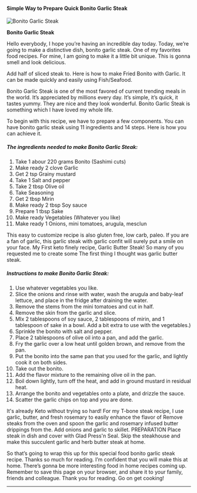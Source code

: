             

#### Simple Way to Prepare Quick Bonito Garlic Steak

![Bonito Garlic Steak](https://img-global.cpcdn.com/recipes/6644493244694528/751x532cq70/bonito-garlic-steak-recipe-main-photo.jpg)

**Bonito Garlic Steak**

Hello everybody, I hope you’re having an incredible day today. Today, we’re going to make a distinctive dish, bonito garlic steak. One of my favorites food recipes. For mine, I am going to make it a little bit unique. This is gonna smell and look delicious.

Add half of sliced steak to. Here is how to make Fried Bonito with Garlic. It can be made quickly and easily using Fish/Seafood.

Bonito Garlic Steak is one of the most favored of current trending meals in the world. It’s appreciated by millions every day. It’s simple, it’s quick, it tastes yummy. They are nice and they look wonderful. Bonito Garlic Steak is something which I have loved my whole life.

To begin with this recipe, we have to prepare a few components. You can have bonito garlic steak using 11 ingredients and 14 steps. Here is how you can achieve it.

##### The ingredients needed to make Bonito Garlic Steak:

1.  Take 1 abour 220 grams Bonito (Sashimi cuts)
2.  Make ready 2 clove Garlic
3.  Get 2 tsp Grainy mustard
4.  Take 1 Salt and pepper
5.  Take 2 tbsp Olive oil
6.  Take Seasoning
7.  Get 2 tbsp Mirin
8.  Make ready 2 tbsp Soy sauce
9.  Prepare 1 tbsp Sake
10.  Make ready Vegetables (Whatever you like)
11.  Make ready 1 Onions, mini tomatoes, arugula, mesclun

This easy to customize recipe is also gluten free, low carb, paleo. If you are a fan of garlic, this garlic steak with garlic confit will surely put a smile on your face. My First keto finely recipe, Garlic Butter Steak! So many of you requested me to create some The first thing I thought was garlic butter steak.

##### Instructions to make Bonito Garlic Steak:

1.  Use whatever vegetables you like.
2.  Slice the onions and rinse with water, wash the arugula and baby-leaf lettuce, and place in the fridge after draining the water.
3.  Remove the stems from the mini tomatoes and cut in half.
4.  Remove the skin from the garlic and slice.
5.  MIx 2 tablespoons of soy sauce, 2 tablespoons of mirin, and 1 tablespoon of sake in a bowl. Add a bit extra to use with the vegetables.)
6.  Sprinkle the bonito with salt and pepper.
7.  Place 2 tablespoons of olive oil into a pan, and add the garlic.
8.  Fry the garlic over a low heat until golden brown, and remove from the pan.
9.  Put the bonito into the same pan that you used for the garlic, and lightly cook it on both sides.
10.  Take out the bonito.
11.  Add the flavor mixture to the remaining olive oil in the pan.
12.  Boil down lightly, turn off the heat, and add in ground mustard in residual heat.
13.  Arrange the bonito and vegetables onto a plate, and drizzle the sauce.
14.  Scatter the garlic chips on top and you are done.

It's already Keto without trying so hard! For my T-bone steak recipe, I use garlic, butter, and fresh rosemary to easily enhance the flavor of Remove steaks from the oven and spoon the garlic and rosemary infused butter drippings from the. Add onions and garlic to skillet. PREPARATION Place steak in dish and cover with Glad Press'n Seal. Skip the steakhouse and make this succulent garlic and herb butter steak at home.

So that’s going to wrap this up for this special food bonito garlic steak recipe. Thanks so much for reading. I’m confident that you will make this at home. There’s gonna be more interesting food in home recipes coming up. Remember to save this page on your browser, and share it to your family, friends and colleague. Thank you for reading. Go on get cooking!

* * *